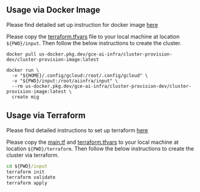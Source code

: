 ## Usage via Docker Image
Please find detailed set up instruction for docker image
[here](../../README.md#usage-via-docker-image)

Please copy the [terraform.tfvars](./terraform.tfvars) file to your local machine at
location `${PWD}/input`. Then follow the below instructions to create the cluster.

```docker
docker pull us-docker.pkg.dev/gce-ai-infra/cluster-provision-dev/cluster-provision-image:latest

docker run \
  -v "${HOME}/.config/gcloud:/root/.config/gcloud" \
  -v "${PWD}/input:/root/aiinfra/input" \
  --rm us-docker.pkg.dev/gce-ai-infra/cluster-provision-dev/cluster-provision-image:latest \
  create mig 
```

## Usage via Terraform
Please find detailed instructions to set up terraform
[here](../../README.md#usage-via-terraform)

Please copy the [main.tf](./main.tf) and [terraform.tfvars](./terraform.tfvars) to your local machine at
location `${PWD}/terraform`. Then follow the below instructions to create the cluster
via terraform.

```cmd
cd ${PWD}/input
terraform init
terraform validate
terraform apply
```